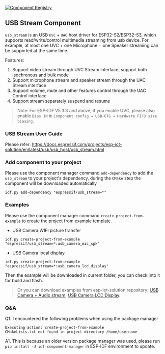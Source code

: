 [![Component Registry](https://components.espressif.com/components/espressif/usb_stream/badge.svg)](https://components.espressif.com/components/espressif/usb_stream)

## USB Stream Component

`usb_stream` is an USB `UVC` + `UAC` host driver for ESP32-S2/ESP32-S3, which supports read/write/control multimedia streaming from usb device. For example, at most one UVC + one Microphone + one Speaker streaming can be supported at the same time.

Features:

1. Support video stream through UVC Stream interface, support both isochronous and bulk mode
2. Support microphone stream and speaker stream through the UAC Stream interface
3. Support volume, mute and other features control through the UAC Control interface
4. Support stream separately suspend and resume

> Note: For ESP-IDF V5.3.3 and above, if you enable UVC, please also enable `Bias IN` in `Component config → USB-OTG → Hardware FIFO size biasing`.

### USB Stream User Guide

Please refer: https://docs.espressif.com/projects/esp-iot-solution/en/latest/usb/usb_host/usb_stream.html

### Add component to your project

Please use the component manager command `add-dependency` to add the `usb_stream` to your project's dependency, during the `CMake` step the component will be downloaded automatically

```
idf.py add-dependency "espressif/usb_stream=*"
```

### Examples

Please use the component manager command `create-project-from-example` to create the project from example template.

* USB Camera WIFI picture transfer
```
idf.py create-project-from-example "espressif/usb_stream=*:usb_camera_mic_spk"
```

* USB Camera local display
```
idf.py create-project-from-example "espressif/usb_stream=*:usb_camera_lcd_display"
```

Then the example will be downloaded in current folder, you can check into it for build and flash.

> Or you can download examples from esp-iot-solution repository: [USB Camera + Audio stream](https://github.com/espressif/esp-iot-solution/tree/master/examples/usb/host/usb_camera_mic_spk), [USB Camera LCD Display](https://github.com/espressif/esp-iot-solution/tree/master/examples/usb/host/usb_camera_lcd_display).

### Q&A

Q1. I encountered the following problems when using the package manager

```
Executing action: create-project-from-example
CMakeLists.txt not found in project directory /home/username
```

A1. This is because an older version package manager was used, please run `pip install -U idf-component-manager` in ESP-IDF environment to update.